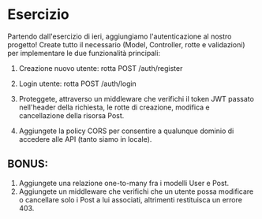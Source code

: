 # Esercizio

Partendo dall'esercizio di ieri, aggiungiamo l'autenticazione al nostro progetto! Create tutto il necessario (Model, Controller, rotte e validazioni) per implementare le due funzionalità principali:

1. Creazione nuovo utente: rotta POST /auth/register

2. Login utente: rotta POST /auth/login

3. Proteggete, attraverso un middleware che verifichi il token JWT passato nell'header della richiesta, le rotte di creazione, modifica e cancellazione della risorsa Post.

4. Aggiungete la policy CORS per consentire a qualunque dominio di accedere alle API (tanto siamo in locale).

## BONUS:

1. Aggiungete una relazione one-to-many fra i modelli User e Post.
2. Aggiungete un middleware che verifichi che un utente possa modificare o cancellare solo i Post a lui associati, altrimenti restituisca un errore 403.
